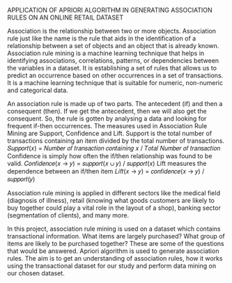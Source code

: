APPLICATION OF APRIORI ALGORITHM IN GENERATING ASSOCIATION RULES ON AN ONLINE RETAIL DATASET

Association is the relationship between two or more objects. Association rule just like the name is the rule that aids in the identification of a relationship between a set of objects and an object that is already known. Association rule mining is a machine learning technique that helps in identifying associations, correlations, patterns, or dependencies between the variables in a dataset. It is establishing a set of rules that allows us to predict an occurrence based on other occurrences in a set of transactions. It is a machine learning technique that is suitable for numeric, non-numeric and categorical data.

An association rule is made up of two parts. The antecedent (if) and then a consequent (then). If we get the antecedent, then we will also get the consequent. So, the rule is gotten by analysing a data and looking for frequent if-then occurrences.
The measures used in Association Rule Mining are Support, Confidence and Lift.
Support is the total number of transactions containing an item divided by the total number of transactions.
𝑆𝑢𝑝𝑝𝑜𝑟𝑡(𝑥) = 𝑁𝑢𝑚𝑏𝑒𝑟 𝑜𝑓 𝑡𝑟𝑎𝑛𝑠𝑎𝑐𝑡𝑖𝑜𝑛 𝑐𝑜𝑛𝑡𝑎𝑖𝑛𝑖𝑛𝑔 𝑥 / 𝑇𝑜𝑡𝑎𝑙 𝑁𝑢𝑚𝑏𝑒𝑟 𝑜𝑓 𝑡𝑟𝑎𝑛𝑠𝑎𝑐𝑡𝑖𝑜𝑛
Confidence is simply how often the if/then relationship was found to be valid.
𝐶𝑜𝑛𝑓𝑖𝑑𝑒𝑛𝑐𝑒(𝑥 → 𝑦) = 𝑠𝑢𝑝𝑝𝑜𝑟𝑡(𝑥 ∪ 𝑦) / 𝑠𝑢𝑝𝑝𝑜𝑟𝑡(𝑥)
Lift measures the dependence between an if/then item
𝐿𝑖𝑓𝑡(𝑥 → 𝑦) = 𝑐𝑜𝑛𝑓𝑖𝑑𝑒𝑛𝑐𝑒(𝑥 → 𝑦) / 𝑠𝑢𝑝𝑝𝑜𝑟𝑡(𝑦)

Association rule mining is applied in different sectors like the medical field (diagnosis of illness), retail (knowing what goods customers are likely to buy together could play a vital role in the layout of a shop), banking sector (segmentation of clients), and many more.

In this project, association rule mining is used on a dataset which contains transactional information. What items are largely purchased? What group of items are likely to be purchased together? These are some of the questions that would be answered. Apriori algorithm is used to generate association rules. The aim is to get an understanding of association rules, how it works using the transactional dataset for our study and perform data mining on our chosen dataset.
